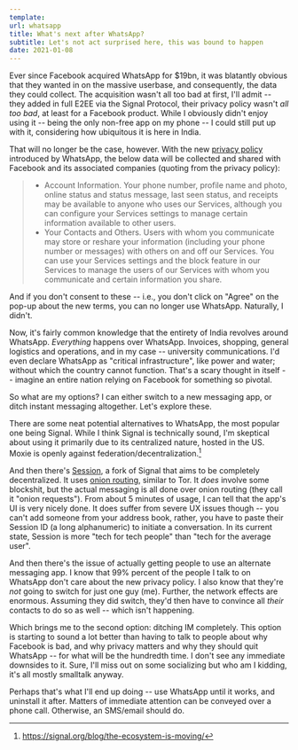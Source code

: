 ```yaml
---
template:
url: whatsapp
title: What's next after WhatsApp?
subtitle: Let's not act surprised here, this was bound to happen
date: 2021-01-08
---
```


Ever since Facebook acquired WhatsApp for $19bn, it was blatantly
obvious that they wanted in on the massive userbase, and consequently,
the data they could collect. The acquisition wasn't all too bad at
first, I'll admit -- they added in full E2EE via the Signal Protocol,
their privacy policy wasn't _all too bad_, at least for a Facebook
product. While I obviously didn't enjoy using it -- being the only
non-free app on my phone -- I could still put up with it, considering
how ubiquitous it is here in India.

That will no longer be the case, however. With the new [privacy
policy](https://www.whatsapp.com/legal/privacy-policy) introduced by
WhatsApp, the below data will be collected and shared with Facebook and
its associated companies (quoting from the privacy policy):

> - Account Information. Your phone number, profile name and photo, online
>   status and status message, last seen status, and receipts may be
>   available to anyone who uses our Services, although you can configure
>   your Services settings to manage certain information available to
>   other users.
> - Your Contacts and Others. Users with whom you communicate may store or
>   reshare your information (including your phone number or messages) with
>   others on and off our Services. You can use your Services settings and
>   the block feature in our Services to manage the users of our Services
>   with whom you communicate and certain information you share.

And if you don't consent to these -- i.e., you don't click on "Agree" on
the pop-up about the new terms, you can no longer use WhatsApp.
Naturally, I didn't.

Now, it's fairly common knowledge that the entirety of India revolves
around WhatsApp. _Everything_ happens over WhatsApp. Invoices, shopping,
general logistics and operations, and in my case -- university
communications. I'd even declare WhatsApp as "critical infrastructure",
like power and water; without which the country cannot function. That's
a scary thought in itself -- imagine an entire nation relying on
Facebook for something so pivotal. 

So what are my options? I can either switch to a new messaging app, or
ditch instant messaging altogether.  Let's explore these.

There are some neat potential alternatives to WhatsApp, the most popular
one being Signal. While I think Signal is technically sound, I'm
skeptical about using it primarily due to its centralized nature, hosted
in the US. Moxie is openly against federation/decentralization.[^1]

[^1]: https://signal.org/blog/the-ecosystem-is-moving/

And then there's [Session](https://getsession.org), a fork of Signal
that aims to be completely decentralized. It uses [onion
routing](https://en.wikipedia.org/wiki/Onion_routing), similar to Tor.
It _does_ involve some blockshit, but the actual messaging is all done
over onion routing (they call it "onion requests"). From about 5 minutes
of usage, I can tell that the app's UI is very nicely done.  It does
suffer from severe UX issues though -- you can't add someone from your
address book, rather, you have to paste their Session ID (a long
alphanumeric) to initiate a conversation. In its current state, Session
is more "tech for tech people" than "tech for the average user".

And then there's the issue of actually getting people to use an
alternate messaging app. I know that 99% percent of the people I talk to
on WhatsApp don't care about the new privacy policy. I also know that
they're _not_ going to switch for just one guy (me). Further, the
network effects are enormous. Assuming they did switch, they'd then
have to convince all _their_ contacts to do so as well -- which isn't
happening.

Which brings me to the second option: ditching IM completely. This
option is starting to sound a lot better than having to talk to people
about why Facebook is bad, and why privacy matters and why they should
quit WhatsApp -- for what will be the hundredth time. I don't see any
immediate downsides to it. Sure, I'll miss out on some socializing but
who am I kidding, it's all mostly smalltalk anyway.

Perhaps that's what I'll end up doing -- use WhatsApp until it works,
and uninstall it after. Matters of immediate attention can be conveyed
over a phone call. Otherwise, an SMS/email should do.
